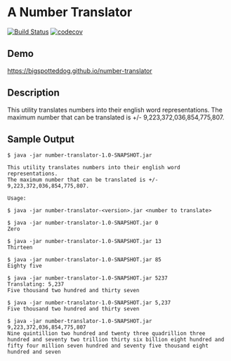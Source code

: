 # A Number Translator
[![Build Status](https://travis-ci.org/bigspotteddog/number-translator.svg)](https://travis-ci.org/bigspotteddog/number-translator) [![codecov](https://codecov.io/gh/bigspotteddog/number-translator/branch/master/graph/badge.svg)](https://codecov.io/gh/bigspotteddog/number-translator)


## Demo

https://bigspotteddog.github.io/number-translator

## Description

This utility translates numbers into their english word representations.
The maximum number that can be translated is +/- 9,223,372,036,854,775,807.

## Sample Output
```
$ java -jar number-translator-1.0-SNAPSHOT.jar

This utility translates numbers into their english word representations.
The maximum number that can be translated is +/- 9,223,372,036,854,775,807.

Usage:

$ java -jar number-translator-<version>.jar <number to translate>

$ java -jar number-translator-1.0-SNAPSHOT.jar 0
Zero

$ java -jar number-translator-1.0-SNAPSHOT.jar 13
Thirteen

$ java -jar number-translator-1.0-SNAPSHOT.jar 85
Eighty five

$ java -jar number-translator-1.0-SNAPSHOT.jar 5237
Translating: 5,237
Five thousand two hundred and thirty seven

$ java -jar number-translator-1.0-SNAPSHOT.jar 5,237
Five thousand two hundred and thirty seven

$ java -jar number-translator-1.0-SNAPSHOT.jar 9,223,372,036,854,775,807
Nine quintillion two hundred and twenty three quadrillion three hundred and seventy two trillion thirty six billion eight hundred and fifty four million seven hundred and seventy five thousand eight hundred and seven

```